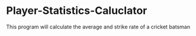 # Player-Statistics-Caluclator
This program will calculate the average and strike rate of a cricket batsman
